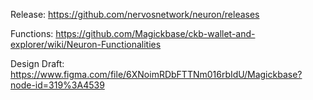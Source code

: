 Release: https://github.com/nervosnetwork/neuron/releases

Functions: https://github.com/Magickbase/ckb-wallet-and-explorer/wiki/Neuron-Functionalities

Design Draft: https://www.figma.com/file/6XNoimRDbFTTNm016rbIdU/Magickbase?node-id=319%3A4539
